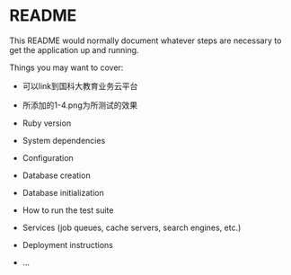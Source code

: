 # README

This README would normally document whatever steps are necessary to get the
application up and running.

Things you may want to cover:

* 可以link到国科大教育业务云平台

* 所添加的1-4.png为所测试的效果

* Ruby version

* System dependencies

* Configuration

* Database creation

* Database initialization

* How to run the test suite

* Services (job queues, cache servers, search engines, etc.)

* Deployment instructions

* ...
